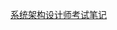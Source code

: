 [系统架构设计师考试笔记](_files%2F%E7%B3%BB%E7%BB%9F%E6%9E%B6%E6%9E%84%E8%AE%BE%E8%AE%A1%E5%B8%88%E8%80%83%E8%AF%95%E7%AC%94%E8%AE%B0.pdf ':ignore')
